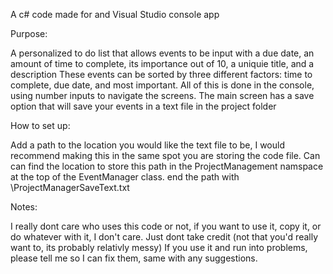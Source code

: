 A c# code made for and Visual Studio console app

Purpose:

A personalized to do list that allows events to be input with a due date, an amount of time to complete, its importance out of 10, a uniquie title, and a description
These events can be sorted by three different factors: time to complete, due date, and most important.
All of this is done in the console, using number inputs to navigate the screens.
The main screen has a save option that will save your events in a text file in the project folder

How to set up:

Add a path to the location you would like the text file to be, I would recommend making this in the same spot you are storing the code file.
Can can find the location to store this path in the ProjectManagement namspace at the top of the EventManager class.
end the path with \ProjectManagerSaveText.txt

Notes:

I really dont care who uses this code or not, if you want to use it, copy it, or do whatever with it, I don't care. Just dont take credit (not that you'd really want to, its probably relativly messy)
If you use it and run into problems, please tell me so I can fix them, same with any suggestions.
